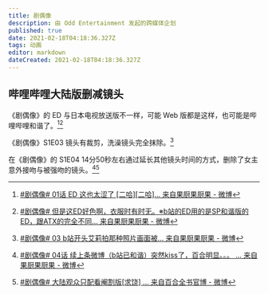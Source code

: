 ```yaml
---
title: 剧偶像
description: 由 Odd Entertainment 发起的跨媒体企划
published: true
date: 2021-02-18T04:18:36.327Z
tags: 动画
editor: markdown
dateCreated: 2021-02-18T04:18:36.327Z
---
```


## 哔哩哔哩大陆版删减镜头

《剧偶像》的 ED 与日本电视放送版不一样，可能 Web 版都是这样，也可能是哔哩哔哩和谐了。[^S1_ED][^S1_ED2]

[^S1_ED]: [\#剧偶像# 01话 ED 这也太涩了 [二哈][二哈]... 来自果厨果厨果 - 微博](https://archive.is/vB4Mc "https://weibo.com/1679854890/JBO5OFxyS")

[^S1_ED2]: [\#剧偶像# 但是这ED好色啊，衣服时有时无。※b站的ED用的是SP和谐版的ED，跟ATX的完全不同... 来自果厨果厨果 - 微博](https://archive.is/kSJAU "https://weibo.com/1679854890/JBO3LxvtD")

《剧偶像》S1E03 镜头有裁剪，洗澡镜头完全抹除。[^S1E03]

[^S1E03]: [\#剧偶像# 03 b站开头艾莉拍那种照片画面被... 来自果厨果厨果 - 微博](https://archive.is/XkJcW "https://weibo.com/1679854890/JDW6WE1B6")

在《剧偶像》的 S1E04 14分50秒左右通过延长其他镜头时间的方式，删除了女主意外接吻与被强吻的镜头。[^S1E04_15m][^S1E04_t_15m]

[^S1E04_15m]: [\#剧偶像# 04话 续上条微博（b站已和谐）突然kiss了，百合明显。。。 ... 来自果厨果厨果 - 微博](https://archive.is/uzpLv "https://weibo.com/1679854890/JF03vfy3W")

[^S1E04_t_15m]: [\#剧偶像# 大陆观众只配看阉割版[求饶] ... 来自百合全书官博 - 微博](https://archive.is/5YKmQ "https://weibo.com/6123122439/JF660mDWp")